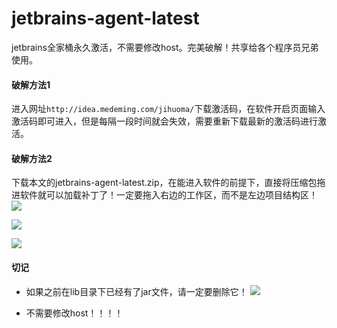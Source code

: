 # jetbrains-agent-latest
jetbrains全家桶永久激活，不需要修改host。完美破解！共享给各个程序员兄弟使用。



#### 破解方法1

进入网址`http://idea.medeming.com/jihuoma/`下载激活码，在软件开启页面输入激活码即可进入，但是每隔一段时间就会失效，需要重新下载最新的激活码进行激活。


#### 破解方法2

下载本文的jetbrains-agent-latest.zip，在能进入软件的前提下，直接将压缩包拖进软件就可以加载补丁了！一定要拖入右边的工作区，而不是左边项目结构区！
![](https://uploader.shimo.im/f/LlVZB1chTFY3I42o!thumbnail)

![](https://uploader.shimo.im/f/WCEwEpD7RPsgXsmT!thumbnail)

![](https://uploader.shimo.im/f/q7O4bZRsbwUH4uY4!thumbnail)

#### 切记
* 如果之前在lib目录下已经有了jar文件，请一定要删除它！
![](https://uploader.shimo.im/f/ctVCS1IGvawQL8Xn!thumbnail)

* 不需要修改host！！！！